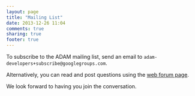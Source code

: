 ```yaml
---
layout: page
title: "Mailing List"
date: 2013-12-26 11:04
comments: true
sharing: true
footer: true
---
```


To subscribe to the ADAM mailing list, send an email to `adam-developers+subscribe@googlegroups.com`.

Alternatively, you can read and post questions using the [web forum page](https://groups.google.com/forum/#!forum/adam-developers).

We look forward to having you join the conversation.

